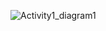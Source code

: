 ![Activity1_diagram1](https://user-images.githubusercontent.com/94213473/143235019-f0d6e107-8852-4502-a116-0d6cb8f89c35.png)
